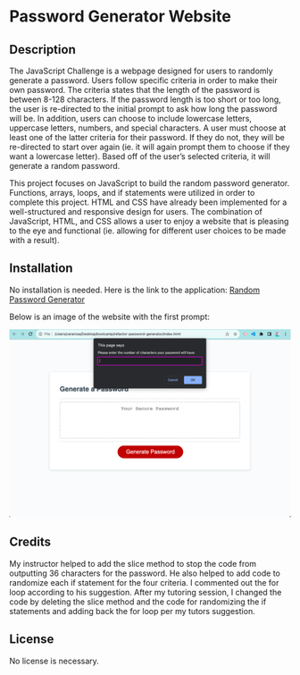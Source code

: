 # Password Generator Website

## Description

The JavaScript Challenge is a webpage designed for users to randomly generate a password. Users follow specific criteria in order to make their own password. The criteria states that the length of the password is between 8-128 characters. If the password length is too short or too long, the user is re-directed to the initial prompt to ask how long the password will be. In addition, users can choose to include lowercase letters, uppercase letters, numbers, and special characters. A user must choose at least one of the latter criteria for their password. If they do not, they will be re-directed to start over again (ie. it will again prompt them to choose if they want a lowercase letter). Based off of the user’s selected criteria, it will generate a random password.

This project focuses on JavaScript to build the random password generator. Functions, arrays, loops, and if statements were utilized in order to complete this project. HTML and CSS have already been implemented for a well-structured and responsive design for users. The combination of JavaScript, HTML, and CSS allows a user to enjoy a website that is pleasing to the eye and functional (ie. allowing for different user choices to be made with a result).

## Installation

No installation is needed. Here is the link to the application: [Random Password Generator](https://cararosa.github.io/refactor-password-generator/)

Below is an image of the website with the first prompt:

![Alt text](./assets/images/randomPasswordGenerator.png)

## Credits

My instructor helped to add the slice method to stop the code from outputting 36 characters for the password. He also helped to add code to randomize each if statement for the four criteria. I commented out the for loop according to his suggestion. After my tutoring session, I changed the code by deleting the slice method and the code for randomizing the if statements and adding back the for loop per my tutors suggestion.

## License

No license is necessary.
